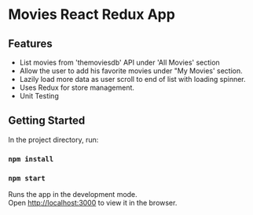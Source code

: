 # Movies React Redux App

## Features
- List movies from 'themoviesdb' API under 'All Movies' section
- Allow the user to add his favorite movies under "My Movies' section.
- Lazily load more data as user scroll to end of list with loading spinner.
- Uses Redux for store management.
- Unit Testing

## Getting Started

In the project directory, run:

### `npm install`
### `npm start`

Runs the app in the development mode.\
Open [http://localhost:3000](http://localhost:3000) to view it in the browser.
